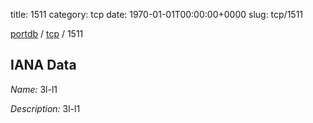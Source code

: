 title: 1511
category: tcp
date: 1970-01-01T00:00:00+0000
slug: tcp/1511

[portdb](/) / [tcp](/category/tcp.html) / 1511


## IANA Data

_Name:_ 3l-l1

_Description:_ 3l-l1

